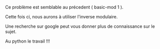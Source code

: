 Ce problème est semblable au précedent ( basic-mod 1 ).

Cette fois ci, nous aurons à utiliser  l'inverse modulaire.

Une recherche sur google peut vous donner plus de connaissance sur le sujet.

Au python le travail !!!
